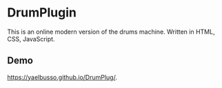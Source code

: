 # DrumPlugin
This is an online modern version of the drums machine. Written in HTML, CSS, JavaScript.
## Demo
https://yaelbusso.github.io/DrumPlug/.
